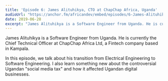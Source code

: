 ```yaml
---
title: 'Episode 6: James Alituhikya, CTO at ChapChap Africa, Uganda'
audioUrl: "https://anchor.fm/africandev/embed/episodes/6-James-Alituhikya--CTO-at-ChapChap-Africa--Uganda-e4ftrg"
date: 2019-06-28
excerpt: "James Alituhikya is a Software Engineer from Uganda. He is currently the Chief Technical Officer at ChapChap Africa Ltd, a Fintech company based in Kampala."
---
```


James Alituhikya is a Software Engineer from Uganda. He is currently the Chief Technical Officer at ChapChap Africa Ltd, a Fintech company based in Kampala. 

In this episode, we talk about his transition from Electrical Engineering to Software Engineering. I also learn something new about the controversial Ugandan "social media tax" and how it affected Ugandan digital businesses.